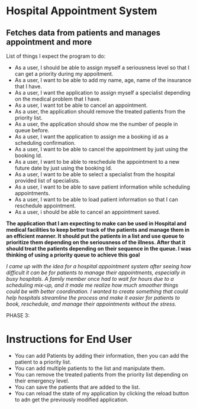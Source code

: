 # Hospital Appointment System 

## Fetches data from patients and manages appointment and more

List of things I expect the program to do:
- As a user, I should be able to assign myself a seriousness level so that I can get a priority during my appoitment.
- As a user, I want to be able to add my name, age, name of the insurance that I have.
- As a user, I want the application to assign myself a specialist depending on the medical problem that I have.
- As a user, I want tot be able to cancel an appointment.
- As a user, the application should remove the treated patients from the priority list.
- As a user, the application should show me the number of people in queue before.
- As a user, I want the application to assign me a booking id as a scheduling confirmation.
- As a user, I want to be able to cancel the appointment by just using the booking Id.
- As a user, I want to be able to reschedule the appointment to a new future date by just using the booking Id.
- As a user, I want to be able to select a specialist from the hospital provided list of specialists.
- As a user, I want to be able to save patient information while scheduling appointments.
- As a user, I want to be able to load patient information so that I can reschedule appointment.
- As a user, i should be able to cancel an appointment saved.




 
**The application that I am expecting to make can be used in Hospital and medical facilities to keep better track of the patients and manage them in an efficient manner. It should put the patients in a list and use queue to prioritize them depending on the seriousness of the illness. After that it should treat the patients depending on their sequence in the queue. I was thinking of using a priority queue to achieve this goal**

*I came up with the idea for a hospital appointment system after seeing how difficult it can be for patients to manage their appointments, especially in busy hospitals. A family member once had to wait for hours due to a scheduling mix-up, and it made me realize how much smoother things could be with better coordination. I wanted to create something that could help hospitals streamline the process and make it easier for patients to book, reschedule, and manage their appointments without the stress.*

PHASE 3:

# Instructions for End User

- You can add Patients by adding their information, then you can add the patient to a priority list.
- You can add multiple patients to the list and manipulate them.
- You can remove the treated patients from the priority list depending on their emergency level.
- You can save the patients that are added to the list.
- You can reload the state of my application by clicking the reload button to adn get the previously modified application. 